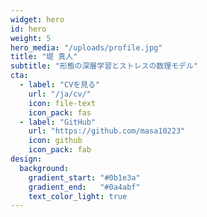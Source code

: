 ```yaml
---
widget: hero
id: hero
weight: 5
hero_media: "/uploads/profile.jpg"
title: "堤 真人"
subtitle: "形態の深層学習とストレスの数理モデル"
cta:
  - label: "CVを見る"
    url: "/ja/cv/"
    icon: file-text
    icon_pack: fas
  - label: "GitHub"
    url: "https://github.com/masa10223"
    icon: github
    icon_pack: fab
design:
  background:
    gradient_start: "#0b1e3a"
    gradient_end:   "#0a4abf"
    text_color_light: true
---
```

